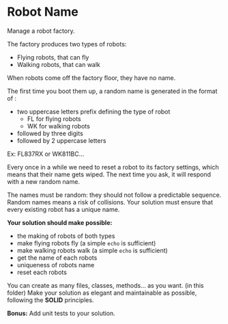 # Robot Name

Manage a robot factory.

The factory produces two types of robots: 
  - Flying robots, that can fly
  - Walking robots, that can walk

When robots come off the factory floor, they have no name.

The first time you boot them up, a random name is generated in the format of :
  - two uppercase letters prefix defining the type of robot
    - FL for flying robots
    - WK for walking robots
  - followed by three digits
  - followed by 2 uppercase letters

Ex: FL837RX or WK811BC...

Every once in a while we need to reset a robot to its factory settings,
which means that their name gets wiped. The next time you ask, it will
respond with a new random name.

The names must be random: they should not follow a predictable sequence.
Random names means a risk of collisions. Your solution must ensure that
every existing robot has a unique name.

**Your solution should make possible:**
 - the making of robots of both types
 - make flying robots fly (a simple `echo` is sufficient)
 - make walking robots walk (a simple `echo` is sufficient)
 - get the name of each robots
 - uniqueness of robots name
 - reset each robots
 
You can create as many files, classes, methods... as you want. (in this folder)
Make your solution as elegant and maintainable as possible, following the **SOLID** principles.

**Bonus:** Add unit tests to your solution.
